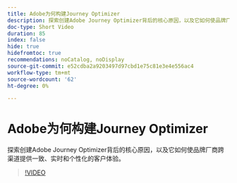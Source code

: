 ```yaml
---
title: Adobe为何构建Journey Optimizer
description: 探索创建Adobe Journey Optimizer背后的核心原因，以及它如何使品牌厂商跨渠道提供一致、实时和个性化的客户体验。
doc-type: Short Video
duration: 85
index: false
hide: true
hidefromtoc: true
recommendations: noCatalog, noDisplay
source-git-commit: e52cdba2a9203497d97cbd1e75c81e3e4e556ac4
workflow-type: tm+mt
source-wordcount: '62'
ht-degree: 0%

---
```



# Adobe为何构建Journey Optimizer

探索创建Adobe Journey Optimizer背后的核心原因，以及它如何使品牌厂商跨渠道提供一致、实时和个性化的客户体验。

<!-- 62_S520_3442520_84_why-adobe-built-journey-optimizer -->
>[!VIDEO](https://video.tv.adobe.com/v/3458179/?learn=on&enablevpops=true)
